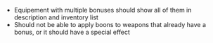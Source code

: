 - Equipement with multiple bonuses should show all of them in description and inventory list
- Should not be able to apply boons to weapons that already have a bonus, or it should have a special effect